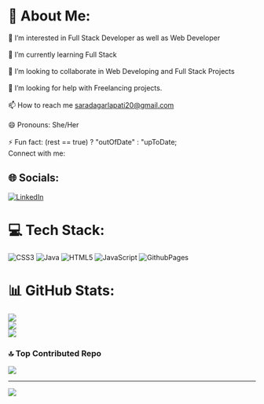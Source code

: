 # 💫 About Me:
👀 I’m interested in Full Stack Developer as well as  Web Developer<br><br>🌱 I’m currently learning Full Stack<br><br>💞️ I’m looking to collaborate in Web Developing and Full Stack Projects<br><br>🤝 I’m looking for help with Freelancing projects.<br><br>📫 How to reach me saradagarlapati20@gmail.com<br><br>😄 Pronouns: She/Her<br><br>⚡ Fun fact: (rest == true) ? "outOfDate" : "upToDate;<br>Connect with me:


## 🌐 Socials:
[![LinkedIn](https://img.shields.io/badge/LinkedIn-%230077B5.svg?logo=linkedin&logoColor=white)](https://linkedin.com/in/https://www.linkedin.com/in/saradagarlapati/) 

# 💻 Tech Stack:
![CSS3](https://img.shields.io/badge/css3-%231572B6.svg?style=for-the-badge&logo=css3&logoColor=white) ![Java](https://img.shields.io/badge/java-%23ED8B00.svg?style=for-the-badge&logo=openjdk&logoColor=white) ![HTML5](https://img.shields.io/badge/html5-%23E34F26.svg?style=for-the-badge&logo=html5&logoColor=white) ![JavaScript](https://img.shields.io/badge/javascript-%23323330.svg?style=for-the-badge&logo=javascript&logoColor=%23F7DF1E) ![GithubPages](https://img.shields.io/badge/github%20pages-121013?style=for-the-badge&logo=github&logoColor=white)
# 📊 GitHub Stats:
![](https://github-readme-stats.vercel.app/api?username=Sarada-garlapati&theme=radical&hide_border=true&include_all_commits=true&count_private=true)<br/>
![](https://github-readme-streak-stats.herokuapp.com/?user=Sarada-garlapati&theme=radical&hide_border=true)<br/>
![](https://github-readme-stats.vercel.app/api/top-langs/?username=Sarada-garlapati&theme=radical&hide_border=true&include_all_commits=true&count_private=true&layout=compact)

### 🔝 Top Contributed Repo
![](https://github-contributor-stats.vercel.app/api?username=Sarada-garlapati&limit=5&theme=dark&combine_all_yearly_contributions=true)

---
[![](https://visitcount.itsvg.in/api?id=Sarada-garlapati&icon=0&color=0)](https://visitcount.itsvg.in)

<!-- Proudly created with GPRM ( https://gprm.itsvg.in ) -->
